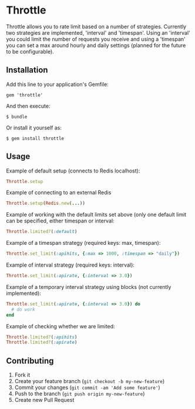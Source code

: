 # Throttle

Throttle allows you to rate limit based on a number of strategies.
Currently two strategies are implemented, 'interval' and 'timespan'.
Using an 'interval' you could limit the number of requests you receive
and using a 'timespan' you can set a max around hourly and daily
settings (planned for the future to be configurable).

## Installation

Add this line to your application's Gemfile:

    gem 'throttle'

And then execute:

    $ bundle

Or install it yourself as:

    $ gem install throttle

## Usage

Example of default setup (connects to Redis localhost):

```ruby
Throttle.setup
```

Example of connecting to an external Redis

```ruby
Throttle.setup(Redis.new(...))
```

Example of working with the default limits set above (only one default
limit can be specified, either timespan or interval:

```ruby
Throttle.limited?(:default)
```

Example of a timespan strategy (required keys: max, timespan):

```ruby
Throttle.set_limit(:apihits, {:max => 1000, :timespan => "daily"})
```

Example of interval strategy (required keys: interval):

```ruby
Throttle.set_limit(:apirate, {:interval => 3.0})
```

Example of a temporary interval strategy using blocks (not currently implemented):

```ruby
Throttle.set_limit(:apirate, {:interval => 3.0}) do
  # do work
end
```

Example of checking whether we are limited:

```ruby
Throttle.limited?(:apihits)
Throttle.limited?(:apirate)
```

## Contributing

1. Fork it
2. Create your feature branch (`git checkout -b my-new-feature`)
3. Commit your changes (`git commit -am 'Add some feature'`)
4. Push to the branch (`git push origin my-new-feature`)
5. Create new Pull Request
